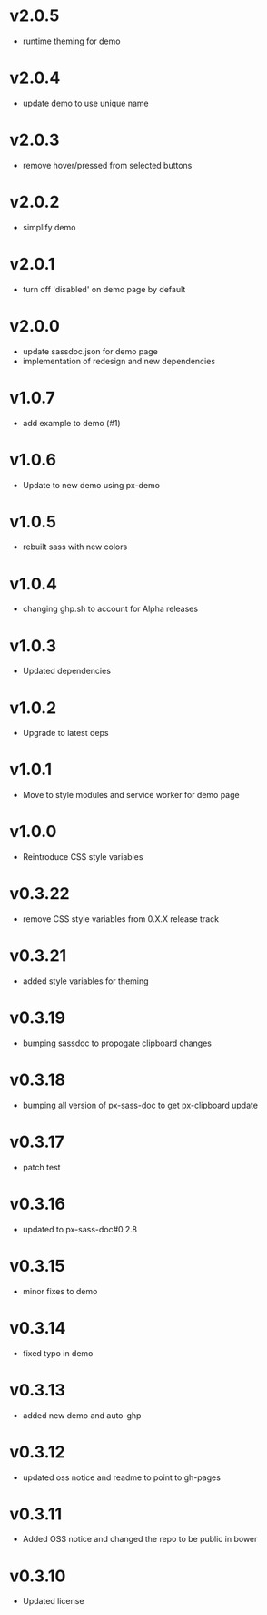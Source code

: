 v2.0.5
==================
* runtime theming for demo

v2.0.4
==================
* update demo to use unique name

v2.0.3
==================
* remove hover/pressed from selected buttons

v2.0.2
==================
* simplify demo

v2.0.1
==================
* turn off 'disabled' on demo page by default

v2.0.0
==================
* update sassdoc.json for demo page
* implementation of redesign and new dependencies

v1.0.7
==================
* add example to demo (#1)

v1.0.6
==================
* Update to new demo using px-demo

v1.0.5
==================
* rebuilt sass with new colors

v1.0.4
==================
* changing ghp.sh to account for Alpha releases

v1.0.3
==================
* Updated dependencies

v1.0.2
==================
* Upgrade to latest deps

v1.0.1
==================
* Move to style modules and service worker for demo page

v1.0.0
==================
* Reintroduce CSS style variables

v0.3.22
==================
* remove CSS style variables from 0.X.X release track

v0.3.21
==================
* added style variables for theming

v0.3.19
==================
* bumping sassdoc to propogate clipboard changes

v0.3.18
==================
* bumping all version of px-sass-doc to get px-clipboard update

v0.3.17
==================
* patch test

v0.3.16
==========================
* updated to px-sass-doc#0.2.8

v0.3.15
==============================
* minor fixes to demo

v0.3.14
==============================
* fixed typo in demo

v0.3.13
==============================
* added new demo and auto-ghp

v0.3.12
==============================
* updated oss notice and readme to point to gh-pages

v0.3.11
==============================
* Added OSS notice and changed the repo to be public in bower

v0.3.10
==============================
* Updated license
